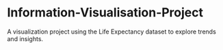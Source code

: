 # Information-Visualisation-Project
A visualization project using the Life Expectancy dataset to explore trends and insights.
